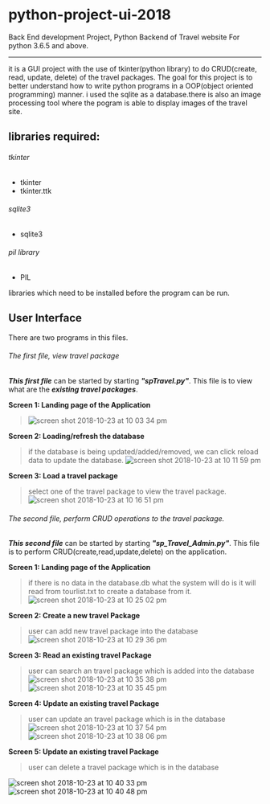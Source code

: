 # python-project-ui-2018
Back End development Project, Python Backend of Travel website
For python 3.6.5 and above.
___

it is a GUI project with the use of tkinter(python library) to do CRUD(create, read, update, delete) of the travel packages.
The goal for this project is to better understand how to write python programs in a OOP(object oriented programming) manner.
i used the sqlite as a database.there is also an image processing tool where the pogram is able to display images of the 
travel site.

## libraries required:
###### tkinter
* tkinter
* tkinter.ttk
###### sqlite3
* sqlite3
###### pil library
* PIL 

libraries which need to be installed before the program can be run.

## User Interface

There are two programs in this files.

###### The first file, view travel package

**_This first file_** can be started by starting **_"spTravel.py"_**.
This file is to view what are the **_existing travel packages_**.

**Screen 1: Landing page of the Application**

> ![screen shot 2018-10-23 at 10 03 34 pm](https://user-images.githubusercontent.com/22993048/47366105-88899780-d70f-11e8-8e4f-317f085c2fdd.png)

**Screen 2: Loading/refresh the database**
> if the database is being updated/added/removed, we can click reload data to update the database.
![screen shot 2018-10-23 at 10 11 59 pm](https://user-images.githubusercontent.com/22993048/47366653-b7ecd400-d710-11e8-9451-09f64310d810.png)

**Screen 3: Load a travel package**
> select one of the travel package to view the travel package.
![screen shot 2018-10-23 at 10 16 51 pm](https://user-images.githubusercontent.com/22993048/47367126-a3f5a200-d711-11e8-9951-9cac8f900b41.png)

###### The second file, perform CRUD operations to the travel package.

**_This second file_** can be started by starting **_"sp_Travel_Admin.py"_**.
This file is to perform CRUD(create,read,update,delete) on the application.

**Screen 1: Landing page of the Application**
> if there is no data in the database.db what the system will do is it will read from tourlist.txt to create a database from it.
![screen shot 2018-10-23 at 10 25 02 pm](https://user-images.githubusercontent.com/22993048/47367581-8aa12580-d712-11e8-8769-b1b0233203c0.png)

**Screen 2: Create a new travel Package**
> user can add new travel package into the database
![screen shot 2018-10-23 at 10 29 36 pm](https://user-images.githubusercontent.com/22993048/47368009-6eea4f00-d713-11e8-8865-247b12d4f603.png)

**Screen 3: Read an existing travel Package**
> user can search an travel package which is added into the database
![screen shot 2018-10-23 at 10 35 38 pm](https://user-images.githubusercontent.com/22993048/47368329-06e83880-d714-11e8-9270-6ce5643b8a87.png)
![screen shot 2018-10-23 at 10 35 45 pm](https://user-images.githubusercontent.com/22993048/47368330-0780cf00-d714-11e8-83c5-2ca4f6a53f86.png)

**Screen 4: Update an existing travel Package**
> user can update an travel package which is in the database
![screen shot 2018-10-23 at 10 37 54 pm](https://user-images.githubusercontent.com/22993048/47368512-5c244a00-d714-11e8-8e47-783dea96c7f3.png)
![screen shot 2018-10-23 at 10 38 06 pm](https://user-images.githubusercontent.com/22993048/47368515-5cbce080-d714-11e8-87b0-8e3cbb4d7ca1.png)

**Screen 5: Update an existing travel Package**
> user can delete a travel package which is in the database

![screen shot 2018-10-23 at 10 40 33 pm](https://user-images.githubusercontent.com/22993048/47368730-bc1af080-d714-11e8-9f87-bb7eacc151c3.png)
![screen shot 2018-10-23 at 10 40 48 pm](https://user-images.githubusercontent.com/22993048/47368731-bc1af080-d714-11e8-8b1f-9bf724d38bf8.png)
